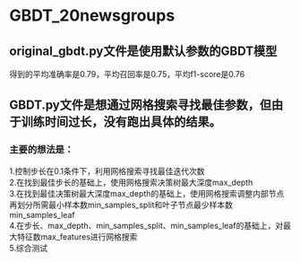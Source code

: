 # GBDT_20newsgroups
## original_gbdt.py文件是使用默认参数的GBDT模型
得到的平均准确率是0.79，平均召回率是0.75，平均f1-score是0.76
## GBDT.py文件是想通过网格搜索寻找最佳参数，但由于训练时间过长，没有跑出具体的结果。
### 主要的想法是：

1.控制步长在0.1条件下，利用网格搜索寻找最佳迭代次数  
2.在找到最佳步长的基础上，使用网格搜索决策树最大深度max_depth  
3.在找到最佳决策树最大深度max_depth的基础上，使用网格搜索调整内部节点再划分所需最小样本数min_samples_split和叶子节点最少样本数min_samples_leaf  
4.在步长、max_depth、min_samples_split、min_samples_leaf的基础上，对最大特征数max_features进行网格搜索  
5.综合测试  
